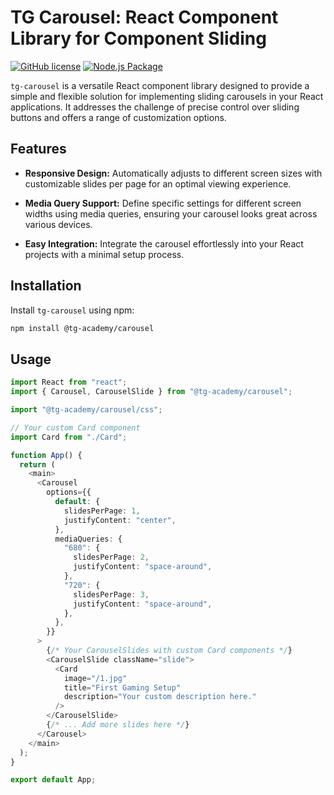 # TG Carousel: React Component Library for Component Sliding

[![GitHub license](https://img.shields.io/badge/license-MIT-blue.svg)](https://github.com/your-username/tg-carousel/blob/main/LICENSE)
[![Node.js Package](https://github.com/TG-Academy/tg-carousel/actions/workflows/npm-publish.yml/badge.svg?branch=main)](https://github.com/TG-Academy/tg-carousel/actions/workflows/npm-publish.yml)

`tg-carousel` is a versatile React component library designed to provide a simple and flexible solution for implementing sliding carousels in your React applications. It addresses the challenge of precise control over sliding buttons and offers a range of customization options.

## Features

- **Responsive Design:** Automatically adjusts to different screen sizes with customizable slides per page for an optimal viewing experience.

- **Media Query Support:** Define specific settings for different screen widths using media queries, ensuring your carousel looks great across various devices.

- **Easy Integration:** Integrate the carousel effortlessly into your React projects with a minimal setup process.

## Installation

Install `tg-carousel` using npm:

```bash
npm install @tg-academy/carousel
```

## Usage

````ts
import React from "react";
import { Carousel, CarouselSlide } from "@tg-academy/carousel";

import "@tg-academy/carousel/css";

// Your custom Card component
import Card from "./Card";

function App() {
  return (
    <main>
      <Carousel
        options={{
          default: {
            slidesPerPage: 1,
            justifyContent: "center",
          },
          mediaQueries: {
            "680": {
              slidesPerPage: 2,
              justifyContent: "space-around",
            },
            "720": {
              slidesPerPage: 3,
              justifyContent: "space-around",
            },
          },
        }}
      >
        {/* Your CarouselSlides with custom Card components */}
        <CarouselSlide className="slide">
          <Card
            image="/1.jpg"
            title="First Gaming Setup"
            description="Your custom description here."
          />
        </CarouselSlide>
        {/* ... Add more slides here */}
      </Carousel>
    </main>
  );
}

export default App;
````
